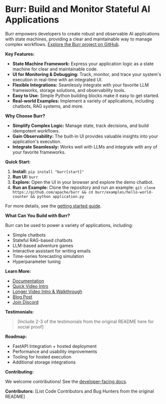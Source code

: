 # Burr: Build and Monitor Stateful AI Applications

Burr empowers developers to create robust and observable AI applications with state machines, providing a clear and maintainable way to manage complex workflows.  [Explore the Burr project on GitHub](https://github.com/apache/burr).

**Key Features:**

*   **State Machine Framework:** Express your application logic as a state machine for clear and maintainable code.
*   **UI for Monitoring & Debugging:** Track, monitor, and trace your system's execution in real-time with an integrated UI.
*   **Flexible Integrations:** Seamlessly integrate with your favorite LLM frameworks, storage solutions, and observability tools.
*   **Easy to Use:** Simple Python building blocks make it easy to get started.
*   **Real-world Examples:**  Implement a variety of applications, including chatbots, RAG systems, and more.

**Why Choose Burr?**

*   **Simplify Complex Logic:** Manage state, track decisions, and build idempotent workflows.
*   **Gain Observability:** The built-in UI provides valuable insights into your application's execution.
*   **Integrate Seamlessly:** Works well with LLMs and integrate with any of your favorite frameworks.

**Quick Start:**

1.  **Install:** `pip install "burr[start]"`
2.  **Run UI:** `burr`
3.  **Explore:** Open the UI in your browser and explore the demo chatbot.
4.  **Run an Example:** Clone the repository and run an example: `git clone https://github.com/apache/burr && cd burr/examples/hello-world-counter && python application.py`

For more details, see the [getting started guide](https://burr.dagworks.io/getting_started/simple-example/).

**What Can You Build with Burr?**

Burr can be used to power a variety of applications, including:

*   Simple chatbots
*   Stateful RAG-based chatbots
*   LLM-based adventure games
*   Interactive assistant for writing emails
*   Time-series forecasting simulation
*   Hyperparameter tuning

**Learn More:**

*   [Documentation](https://burr.dagworks.io/)
*   [Quick Video Intro](https://www.loom.com/share/a10f163428b942fea55db1a84b1140d8?sid=1512863b-f533-4a42-a2f3-95b13deb07c9)
*   [Longer Video Intro & Walkthrough](https://www.youtube.com/watch?v=rEZ4oDN0GdU)
*   [Blog Post](https://blog.dagworks.io/p/burr-develop-stateful-ai-applications)
*   [Join Discord](https://discord.gg/6Zy2DwP4f3)

**Testimonials:**

> [Include 2-3 of the testimonials from the original README here for social proof]

**Roadmap:**

*   FastAPI Integration + hosted deployment
*   Performance and usability improvements
*   Tooling for hosted execution
*   Additional storage integrations

**Contributing:**

We welcome contributions! See the [developer-facing docs](https://burr.dagworks.io/contributing).

**Contributors:**
[List Code Contributors and Bug Hunters from the original README]